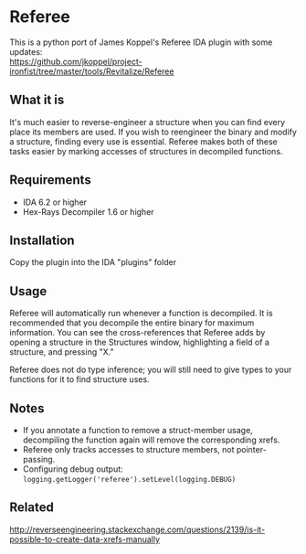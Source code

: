 # Referee

This is a python port of James Koppel's Referee IDA plugin with some updates:  
<https://github.com/jkoppel/project-ironfist/tree/master/tools/Revitalize/Referee>

## What it is

It's much easier to reverse-engineer a structure when you can find every place its members are used. If you wish to reengineer the binary and modify a structure, finding every use is essential. Referee makes both of these tasks easier by marking accesses of structures in decompiled functions.

## Requirements

* IDA 6.2 or higher
* Hex-Rays Decompiler 1.6 or higher

## Installation

Copy the plugin into the IDA "plugins" folder

## Usage

Referee will automatically run whenever a function is decompiled. It is recommended that you decompile the entire binary for maximum information. You can see the cross-references that Referee adds by opening a structure in the Structures window, highlighting a field of a structure, and pressing "X."

Referee does not do type inference; you will still need to give types to your functions for it to find structure uses.

## Notes

* If you annotate a function to remove a struct-member usage, decompiling the function again will remove the corresponding xrefs.
* Referee only tracks accesses to structure members, not pointer-passing.
* Configuring debug output: `logging.getLogger('referee').setLevel(logging.DEBUG)`

## Related

<http://reverseengineering.stackexchange.com/questions/2139/is-it-possible-to-create-data-xrefs-manually>
